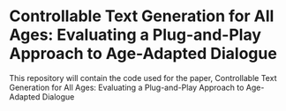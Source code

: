 # Controllable Text Generation for All Ages: Evaluating a Plug-and-Play Approach to Age-Adapted Dialogue
This repository will contain the code used for the paper, Controllable Text Generation for All Ages:  Evaluating a Plug-and-Play Approach to Age-Adapted Dialogue
